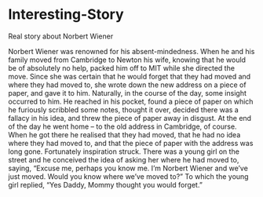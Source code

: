 # Interesting-Story
Real story about Norbert Wiener

Norbert Wiener was renowned for his absent-mindedness. When he and his family moved from Cambridge to Newton his wife, knowing that he would be of absolutely no help, packed him off to MIT while she directed the move. Since she was certain that he would forget that they had moved and where they had moved to, she wrote down the new address on a piece of paper, and gave it to him. Naturally, in the course of the day, some insight occurred to him. He reached in his pocket, found a piece of paper on which he furiously scribbled some notes, thought it over, decided there was a fallacy in his idea, and threw the piece of paper away in disgust.
At the end of the day he went home – to the old address in Cambridge, of course. When he got there he realised that they had moved, that he had no idea where they had moved to, and that the piece of paper with the address was long gone. Fortunately inspiration struck. There was a young girl on the street and he conceived the idea of asking her where he had moved to, saying, “Excuse me, perhaps you know me. I’m Norbert Wiener and we’ve just moved. Would you know where we’ve moved to?” To which the young girl replied, “Yes Daddy, Mommy thought you would forget.”

